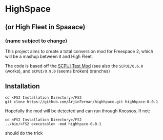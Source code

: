 # HighSpace 

## (or High Fleet in Spaaace) 

### (name subject to change)

This project aims to create a total conversion mod for Freespace 2, which will be a mashup between it and High Fleet.

The code is based off the [SCPUI Test Mod](https://fsnebula.org/mod/SCPUI) (see also the `SCPUI/0.6.0` (works), and `SCPUI/0.9.0` (seems broken) branches)

## Installation

```
cd <FS2 Installation Directory>/FS2
git clone https://github.com/ArjinFerman/highhpace.git highhpace-0.0.1
```

Hopefully the mod will be detected and can run through Knossos. If not:

```
cd <FS2 Installation Directory>/FS2
../bin/<FS2 executable> -mod highhpace-0.0.1
```

should do the trick